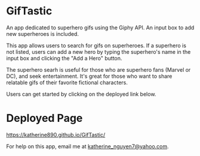 # GifTastic

An app dedicated to superhero gifs using the Giphy API. An input box to add new superheroes is included. 

This app allows users to search for gifs on superheroes. If a superhero is not listed, users can add a new hero by typing the superhero's name in the input box and clicking the "Add a Hero" button.

The superhero searh is useful for those who are superhero fans (Marvel or DC), and seek entertainment. It's great for those who want to share relatable gifs of their favorite fictional characters.

Users can get started by clicking on the deployed link below.

# Deployed Page
https://katherine890.github.io/GifTastic/

For help on this app, email me at katherine_nguyen7@yahoo.com.
